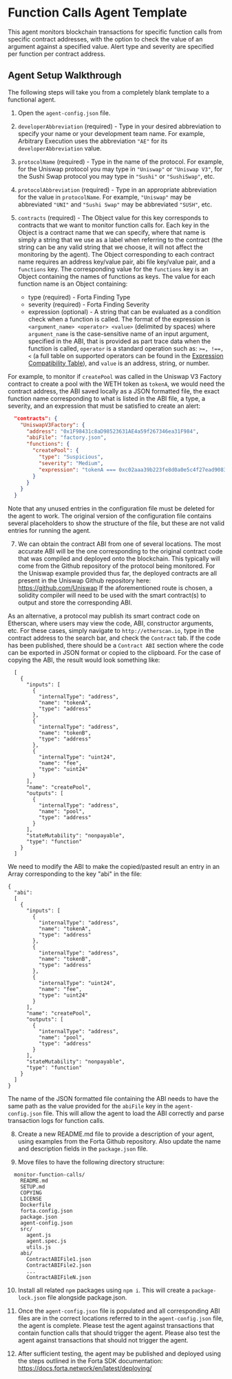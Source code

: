 # Function Calls Agent Template

This agent monitors blockchain transactions for specific function calls from specific contract
addresses, with the option to check the value of an argument against a specified value. Alert type
and severity are specified per function per contract address.

## Agent Setup Walkthrough

The following steps will take you from a completely blank template to a functional agent.

1. Open the `agent-config.json` file.

2. `developerAbbreviation` (required) - Type in your desired abbreviation to specify your name or
your development team name.  For example, Arbitrary Execution uses the abbreviation `"AE"` for its
`developerAbbreviation` value.

3. `protocolName` (required) - Type in the name of the protocol.  For example, for the Uniswap
protocol you may type in `"Uniswap"` or `"Uniswap V3"`, for the Sushi Swap protocol you may type in
`"Sushi"` or `"SushiSwap"`, etc.

4. `protocolAbbreviation` (required) - Type in an appropriate abbreviation for the value in
`protocolName`.  For example, `"Uniswap"` may be abbreviated `"UNI"` and `"Sushi Swap"` may be
abbreviated `"SUSH"`, etc.

5. `contracts` (required) - The Object value for this key corresponds to contracts that we want to
monitor function calls for. Each key in the Object is a contract name that we can specify, where
that name is simply a string that we use as a label when referring to the contract (the string can
be any valid string that we choose, it will not affect the monitoring by the agent). The Object
corresponding to each contract name requires an address key/value pair, abi file key/value pair, and
a `functions` key.  The corresponding value for the `functions` key is an Object containing the
names of functions as keys. The value for each function name is an Object containing:
    * type (required) - Forta Finding Type
    * severity (required) - Forta Finding Severity
    * expression (optional) - A string that can be evaluated as a condition check when a function is
    called.  The format of the expression is `<argument_name> <operator> <value>` (delimited by
    spaces) where `argument_name` is the case-sensitive name of an input argument, specified in the
    ABI, that is provided as part trace data when the function is called, `operator` is a standard
    operation such as: `>=, !==, <` (a full table on supported operators can be found in the
    [Expression Compatibility Table](#expression-compatibility-table)), and `value` is an address,
    string, or number.

For example, to monitor if `createPool` was called in the Uniswap V3 Factory contract to create a
pool with the WETH token as `tokenA`, we would need the contract address, the ABI saved
locally as a JSON formatted file, the exact function name corresponding to what is listed in the ABI
file, a type, a severity, and an expression that must be satisfied to create an alert:

```json
  "contracts": {
    "UniswapV3Factory": {
      "address": "0x1F98431c8aD98523631AE4a59f267346ea31F984",
      "abiFile": "factory.json",
      "functions": {
        "createPool": {
          "type": "Suspicious",
          "severity": "Medium",
          "expression": "tokenA === 0xc02aaa39b223fe8d0a0e5c4f27ead9083c756cc2"
        }
      }
    }
  }
```

Note that any unused entries in the configuration file must be deleted for the agent to work.  The
original version of the configuration file contains several placeholders to show the structure of
the file, but these are not valid entries for running the agent.

7. We can obtain the contract ABI from one of several locations.  The most accurate ABI will be the one corresponding
to the original contract code that was compiled and deployed onto the blockchain.  This typically will come from the
Github repository of the protocol being monitored.  For the Uniswap example provided thus far, the deployed contracts
are all present in the Uniswap Github repository here:
    https://github.com/Uniswap
If the aforementioned route is chosen, a solidity compiler will need to be used with the smart contract(s) to output
and store the corresponding ABI.

As an alternative, a protocol may publish its smart contract code on Etherscan, where users may view the code, ABI,
constructor arguments, etc.  For these cases, simply navigate to `http://etherscan.io`, type in the contract address
to the search bar, and check the `Contract` tab.  If the code has been published, there should be a `Contract ABI`
section where the code can be exported in JSON format or copied to the clipboard.  For the case of copying the ABI,
the result would look something like:

```
  [
    {
      "inputs": [
        {
          "internalType": "address",
          "name": "tokenA",
          "type": "address"
        },
        {
          "internalType": "address",
          "name": "tokenB",
          "type": "address"
        },
        {
          "internalType": "uint24",
          "name": "fee",
          "type": "uint24"
        }
      ],
      "name": "createPool",
      "outputs": [
        {
          "internalType": "address",
          "name": "pool",
          "type": "address"
        }
      ],
      "stateMutability": "nonpayable",
      "type": "function"
    }
  ]
```

We need to modify the ABI to make the copied/pasted result an entry in an Array corresponding to the key "abi"
in the file:

```
{
  "abi":
  [
    {
      "inputs": [
        {
          "internalType": "address",
          "name": "tokenA",
          "type": "address"
        },
        {
          "internalType": "address",
          "name": "tokenB",
          "type": "address"
        },
        {
          "internalType": "uint24",
          "name": "fee",
          "type": "uint24"
        }
      ],
      "name": "createPool",
      "outputs": [
        {
          "internalType": "address",
          "name": "pool",
          "type": "address"
        }
      ],
      "stateMutability": "nonpayable",
      "type": "function"
    }
  ]
}
```

The name of the JSON formatted file containing the ABI needs to have the same path as the value provided for
the `abiFile` key in the `agent-config.json` file.  This will allow the agent to load the ABI correctly and
parse transaction logs for function calls.

8. Create a new README.md file to provide a description of your agent, using examples from the Forta Github
repository.  Also update the name and description fields in the `package.json` file.

9. Move files to have the following directory structure:
```
  monitor-function-calls/
    README.md
    SETUP.md
    COPYING
    LICENSE
    Dockerfile
    forta.config.json
    package.json
    agent-config.json
    src/
      agent.js
      agent.spec.js
      utils.js
    abi/
      ContractABIFile1.json
      ContractABIFile2.json
      ...
      ContractABIFileN.json
```

10. Install all related `npm` packages using `npm i`.  This will create a `package-lock.json` file alongside
package.json.

11. Once the `agent-config.json` file is populated and all corresponding ABI files are in the correct locations
referred to in the `agent-config.json` file, the agent is complete.  Please test the agent against transactions
that contain function calls that should trigger the agent.  Please also test the agent against transactions that should
not trigger the agent.

12. After sufficient testing, the agent may be published and deployed using the steps outlined in the Forta SDK
documentation:
  https://docs.forta.network/en/latest/deploying/
